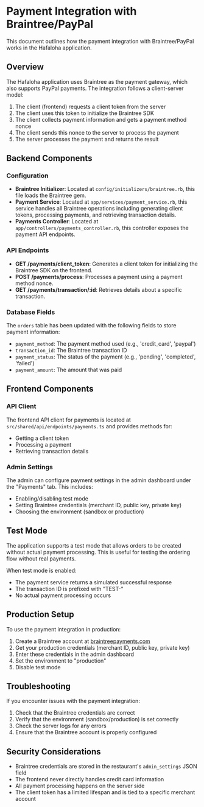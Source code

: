 # Payment Integration with Braintree/PayPal

This document outlines how the payment integration with Braintree/PayPal works in the Hafaloha application.

## Overview

The Hafaloha application uses Braintree as the payment gateway, which also supports PayPal payments. The integration follows a client-server model:

1. The client (frontend) requests a client token from the server
2. The client uses this token to initialize the Braintree SDK
3. The client collects payment information and gets a payment method nonce
4. The client sends this nonce to the server to process the payment
5. The server processes the payment and returns the result

## Backend Components

### Configuration

- **Braintree Initializer**: Located at `config/initializers/braintree.rb`, this file loads the Braintree gem.
- **Payment Service**: Located at `app/services/payment_service.rb`, this service handles all Braintree operations including generating client tokens, processing payments, and retrieving transaction details.
- **Payments Controller**: Located at `app/controllers/payments_controller.rb`, this controller exposes the payment API endpoints.

### API Endpoints

- **GET /payments/client_token**: Generates a client token for initializing the Braintree SDK on the frontend.
- **POST /payments/process**: Processes a payment using a payment method nonce.
- **GET /payments/transaction/:id**: Retrieves details about a specific transaction.

### Database Fields

The `orders` table has been updated with the following fields to store payment information:

- `payment_method`: The payment method used (e.g., 'credit_card', 'paypal')
- `transaction_id`: The Braintree transaction ID
- `payment_status`: The status of the payment (e.g., 'pending', 'completed', 'failed')
- `payment_amount`: The amount that was paid

## Frontend Components

### API Client

The frontend API client for payments is located at `src/shared/api/endpoints/payments.ts` and provides methods for:

- Getting a client token
- Processing a payment
- Retrieving transaction details

### Admin Settings

The admin can configure payment settings in the admin dashboard under the "Payments" tab. This includes:

- Enabling/disabling test mode
- Setting Braintree credentials (merchant ID, public key, private key)
- Choosing the environment (sandbox or production)

## Test Mode

The application supports a test mode that allows orders to be created without actual payment processing. This is useful for testing the ordering flow without real payments.

When test mode is enabled:
- The payment service returns a simulated successful response
- The transaction ID is prefixed with "TEST-"
- No actual payment processing occurs

## Production Setup

To use the payment integration in production:

1. Create a Braintree account at [braintreepayments.com](https://www.braintreepayments.com/)
2. Get your production credentials (merchant ID, public key, private key)
3. Enter these credentials in the admin dashboard
4. Set the environment to "production"
5. Disable test mode

## Troubleshooting

If you encounter issues with the payment integration:

1. Check that the Braintree credentials are correct
2. Verify that the environment (sandbox/production) is set correctly
3. Check the server logs for any errors
4. Ensure that the Braintree account is properly configured

## Security Considerations

- Braintree credentials are stored in the restaurant's `admin_settings` JSON field
- The frontend never directly handles credit card information
- All payment processing happens on the server side
- The client token has a limited lifespan and is tied to a specific merchant account
